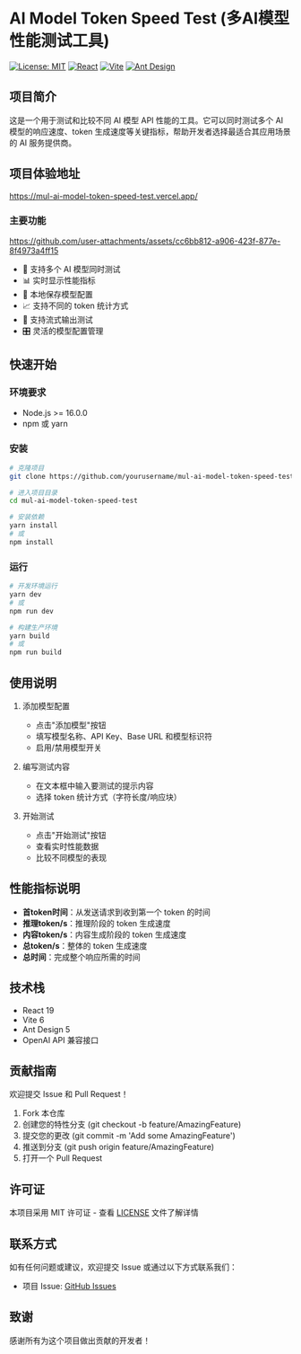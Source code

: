 # AI Model Token Speed Test (多AI模型性能测试工具)

[![License: MIT](https://img.shields.io/badge/License-MIT-yellow.svg)](https://opensource.org/licenses/MIT)
[![React](https://img.shields.io/badge/React-19.0.0-blue.svg)](https://reactjs.org/)
[![Vite](https://img.shields.io/badge/Vite-6.1.0-purple.svg)](https://vitejs.dev/)
[![Ant Design](https://img.shields.io/badge/Ant%20Design-5.24.0-blue.svg)](https://ant.design/)

## 项目简介

这是一个用于测试和比较不同 AI 模型 API 性能的工具。它可以同时测试多个 AI 模型的响应速度、token 生成速度等关键指标，帮助开发者选择最适合其应用场景的 AI 服务提供商。

## 项目体验地址
https://mul-ai-model-token-speed-test.vercel.app/

### 主要功能



https://github.com/user-attachments/assets/cc6bb812-a906-423f-877e-8f4973a4ff15


- 🚀 支持多个 AI 模型同时测试
- 📊 实时显示性能指标
- 💾 本地保存模型配置
- 📈 支持不同的 token 统计方式
- 🔄 支持流式输出测试
- 🎛️ 灵活的模型配置管理

## 快速开始

### 环境要求

- Node.js >= 16.0.0
- npm 或 yarn

### 安装

```bash
# 克隆项目
git clone https://github.com/yourusername/mul-ai-model-token-speed-test.git

# 进入项目目录
cd mul-ai-model-token-speed-test

# 安装依赖
yarn install
# 或
npm install
```

### 运行

```bash
# 开发环境运行
yarn dev
# 或
npm run dev

# 构建生产环境
yarn build
# 或
npm run build
```

## 使用说明

1. 添加模型配置
   - 点击"添加模型"按钮
   - 填写模型名称、API Key、Base URL 和模型标识符
   - 启用/禁用模型开关

2. 编写测试内容
   - 在文本框中输入要测试的提示内容
   - 选择 token 统计方式（字符长度/响应块）

3. 开始测试
   - 点击"开始测试"按钮
   - 查看实时性能数据
   - 比较不同模型的表现

## 性能指标说明

- **首token时间**：从发送请求到收到第一个 token 的时间
- **推理token/s**：推理阶段的 token 生成速度
- **内容token/s**：内容生成阶段的 token 生成速度
- **总token/s**：整体的 token 生成速度
- **总时间**：完成整个响应所需的时间

## 技术栈

- React 19
- Vite 6
- Ant Design 5
- OpenAI API 兼容接口

## 贡献指南

欢迎提交 Issue 和 Pull Request！

1. Fork 本仓库
2. 创建您的特性分支 (git checkout -b feature/AmazingFeature)
3. 提交您的更改 (git commit -m 'Add some AmazingFeature')
4. 推送到分支 (git push origin feature/AmazingFeature)
5. 打开一个 Pull Request

## 许可证

本项目采用 MIT 许可证 - 查看 [LICENSE](LICENSE) 文件了解详情

## 联系方式

如有任何问题或建议，欢迎提交 Issue 或通过以下方式联系我们：

- 项目 Issue: [GitHub Issues](https://github.com/yourusername/mul-ai-model-token-speed-test/issues)

## 致谢

感谢所有为这个项目做出贡献的开发者！
